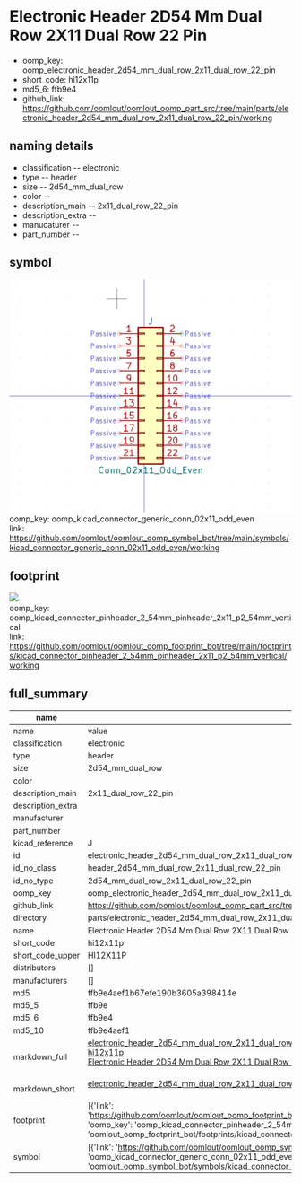 # Electronic Header 2D54 Mm Dual Row 2X11 Dual Row 22 Pin

  
* oomp_key: oomp_electronic_header_2d54_mm_dual_row_2x11_dual_row_22_pin 
* short_code: hi12x11p
* md5_6: ffb9e4  
* github_link: https://github.com/oomlout/oomlout_oomp_part_src/tree/main/parts/electronic_header_2d54_mm_dual_row_2x11_dual_row_22_pin/working  
## naming details
* classification -- electronic
* type -- header
* size -- 2d54_mm_dual_row
* color -- 
* description_main -- 2x11_dual_row_22_pin
* description_extra -- 
* manucaturer -- 
* part_number -- 



## symbol

![](symbol/0/working/working_600.png)  
oomp_key: oomp_kicad_connector_generic_conn_02x11_odd_even  
link: https://github.com/oomlout/oomlout_oomp_symbol_bot/tree/main/symbols/kicad_connector_generic_conn_02x11_odd_even/working  

## footprint

![](footprint/0/working/working_600.png)  
oomp_key: oomp_kicad_connector_pinheader_2_54mm_pinheader_2x11_p2_54mm_vertical  
link: https://github.com/oomlout/oomlout_oomp_footprint_bot/tree/main/footprints/kicad_connector_pinheader_2_54mm_pinheader_2x11_p2_54mm_vertical/working  

## full_summary
| name | value | 
| --- | --- | 
| name | value | 
| classification | electronic | 
| type | header | 
| size | 2d54_mm_dual_row | 
| color |  | 
| description_main | 2x11_dual_row_22_pin | 
| description_extra |  | 
| manufacturer |  | 
| part_number |  | 
| kicad_reference | J | 
| id | electronic_header_2d54_mm_dual_row_2x11_dual_row_22_pin | 
| id_no_class | header_2d54_mm_dual_row_2x11_dual_row_22_pin | 
| id_no_type | 2d54_mm_dual_row_2x11_dual_row_22_pin | 
| oomp_key | oomp_electronic_header_2d54_mm_dual_row_2x11_dual_row_22_pin | 
| github_link | https://github.com/oomlout/oomlout_oomp_part_src/tree/main/parts/electronic_header_2d54_mm_dual_row_2x11_dual_row_22_pin/working | 
| directory | parts/electronic_header_2d54_mm_dual_row_2x11_dual_row_22_pin | 
| name | Electronic Header 2D54 Mm Dual Row 2X11 Dual Row 22 Pin | 
| short_code | hi12x11p | 
| short_code_upper | HI12X11P | 
| distributors | [] | 
| manufacturers | [] | 
| md5 | ffb9e4aef1b67efe190b3605a398414e | 
| md5_5 | ffb9e | 
| md5_6 | ffb9e4 | 
| md5_10 | ffb9e4aef1 | 
| markdown_full | [electronic_header_2d54_mm_dual_row_2x11_dual_row_22_pin](https://github.com/oomlout/oomlout_oomp_part_src/tree/main/parts/electronic_header_2d54_mm_dual_row_2x11_dual_row_22_pin/working)<br>[hi12x11p](https://github.com/oomlout/oomlout_oomp_part_src/tree/main/parts/electronic_header_2d54_mm_dual_row_2x11_dual_row_22_pin/working)<br>[Electronic Header 2D54 Mm Dual Row 2X11 Dual Row 22 Pin](https://github.com/oomlout/oomlout_oomp_part_src/tree/main/parts/electronic_header_2d54_mm_dual_row_2x11_dual_row_22_pin/working)<br><br> | 
| markdown_short | [electronic_header_2d54_mm_dual_row_2x11_dual_row_22_pin](https://github.com/oomlout/oomlout_oomp_part_src/tree/main/parts/electronic_header_2d54_mm_dual_row_2x11_dual_row_22_pin/working)<br><br> | 
| footprint | [{'link': 'https://github.com/oomlout/oomlout_oomp_footprint_bot/tree/main/foootprntss/kicad_connector_pinheader_2_54mm_pinheader_2x11_p2_54mm_vertical', 'oomp_key': 'oomp_kicad_connector_pinheader_2_54mm_pinheader_2x11_p2_54mm_vertical', 'directory': 'oomlout_oomp_footprint_bot/footprints/kicad_connector_pinheader_2_54mm_pinheader_2x11_p2_54mm_vertical//working/working.kicad_mod'}] | 
| symbol | [{'link': 'https://github.com/oomlout/oomlout_oomp_symbol_bot/tree/main/symbols/kicad_connector_generic_conn_02x11_odd_even', 'oomp_key': 'oomp_kicad_connector_generic_conn_02x11_odd_even', 'directory': 'oomlout_oomp_symbol_bot/symbols/kicad_connector_generic_conn_02x11_odd_even//working/working.kicad_sym'}] | 
